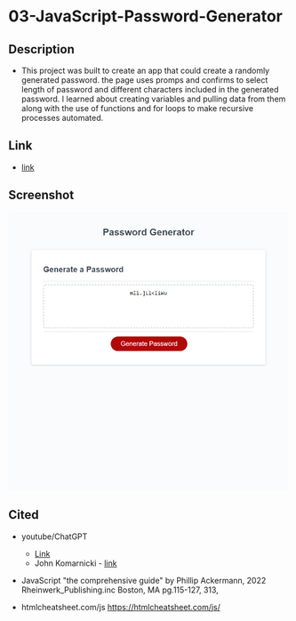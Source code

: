 # 03-JavaScript-Password-Generator

## Description

- This project was built to create an app that could create a randomly generated password. the page uses promps and confirms to select length of password and different characters included in the generated password. I learned about creating variables and pulling data from them along with the use of functions and for loops to make recursive processes automated.

## Link

- [link](https://meister7k.github.io/03-JavaScript-Password-Generator/)

## Screenshot

![Photo](./assets/images/passwordGenerator-03.png)

## Cited

- youtube/ChatGPT

  - [Link](https://www.youtube.com/shorts/sWksH_V0SAQ)
  - John Komarnicki - [link](https://www.youtube.com/channel/UCr0D7PVNOHqB3Td7lVl_LKw/join)

- JavaScript "the comprehensive guide" by Phillip Ackermann,
  2022 Rheinwerk_Publishing.inc Boston, MA pg.115-127, 313,

- htmlcheatsheet.com/js https://htmlcheatsheet.com/js/
